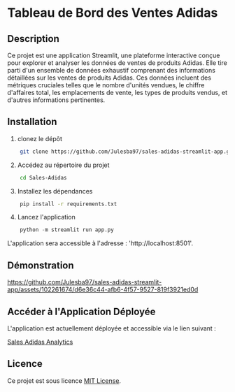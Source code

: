 # Tableau de Bord des Ventes Adidas
## Description
Ce projet est une application Streamlit, une plateforme interactive conçue pour explorer et analyser les données de ventes de produits Adidas. Elle tire parti d'un ensemble de données exhaustif comprenant des informations détaillées sur les ventes de produits Adidas. Ces données incluent des métriques cruciales telles que le nombre d'unités vendues, le chiffre d'affaires total, les emplacements de vente, les types de produits vendus, et d'autres informations pertinentes.

## Installation
1. clonez le dépôt
```bash
    git clone https://github.com/Julesba97/sales-adidas-streamlit-app.git
```
2. Accédez au répertoire du projet 
```bash
    cd Sales-Adidas
```
3. Installez les dépendances
```bash
    pip install -r requirements.txt
```
4. Lancez l'application
```python
    python -m streamlit run app.py
```
L'application sera accessible à l'adresse : 'http://localhost:8501'.

## Démonstration
https://github.com/Julesba97/sales-adidas-streamlit-app/assets/102261674/d6e36c44-afb6-4f57-9527-819f3921ed0d

## Accéder à l'Application Déployée

L'application est actuellement déployée et accessible via le lien suivant :

[Sales Adidas Analytics](https://sales-adidas-analytics.streamlit.app/)



## Licence 
Ce projet est sous licence [MIT License](./LICENSE).
